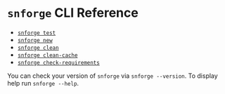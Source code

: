 # `snforge` CLI Reference

* [`snforge test`](./snforge/test.md)
* [`snforge new`](./snforge/new.md)
* [`snforge clean`](./snforge/clean.md)
* [`snforge clean-cache`](./snforge/clean-cache.md)
* [`snforge check-requirements`](./snforge/check-requirements.md)

You can check your version of `snforge` via `snforge --version`.
To display help run `snforge --help`.
